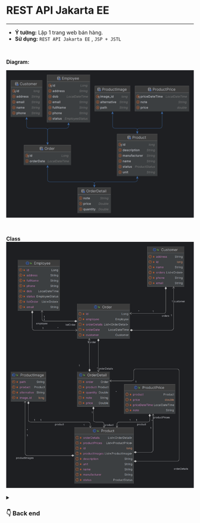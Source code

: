 # REST API Jakarta EE
  <hr>

- **Ý tưởng:** Lập 1 trang web bán hàng. <br>
- **Sử dụng:** `REST API Jakarta EE` , `JSP + JSTL` <br>
<br>

**Diagram:**

  ![ERD](/img/ERD.png)

<br>

**Class**
![Class](img/class.png)

<details>
  <summary><h3>👇 Back end</h3> </summary>
  
  # BACK-END
  > GET
  > POST
  > PUT
  > DELETE



<details>
  <summary><h3>👇 Front end </h3> </summary>
  
  # FRONT-END 
- Tạo giao diện trang web bán hàng. <br>
- Sử dụng: `Servlet Jakarta EE` <br>
- Mô tả:<br>
  - Chạy song song với phần backend ở trên để lấy dữ liệu <br>
</details>
